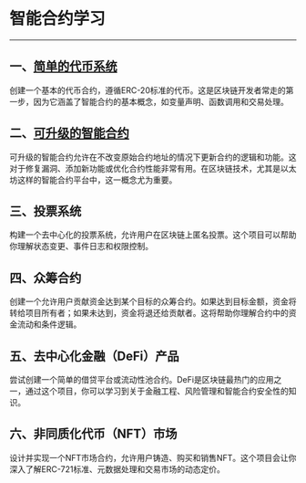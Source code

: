 # 智能合约学习

---

## 一、[简单的代币系统](./contracts/ERC20/KuiToken.md)

创建一个基本的代币合约，遵循ERC-20标准的代币。这是区块链开发者常走的第一步，因为它涵盖了智能合约的基本概念，如变量声明、函数调用和交易处理。

## 二、[可升级的智能合约](./contracts/upgradeable/upgradeable.md)

可升级的智能合约允许在不改变原始合约地址的情况下更新合约的逻辑和功能。这对于修复漏洞、添加新功能或优化合约性能非常有用。在区块链技术，尤其是以太坊这样的智能合约平台中，这一概念尤为重要。

## 三、投票系统

构建一个去中心化的投票系统，允许用户在区块链上匿名投票。这个项目可以帮助你理解状态变更、事件日志和权限控制。

## 四、众筹合约

创建一个允许用户贡献资金达到某个目标的众筹合约。如果达到目标金额，资金将转给项目所有者；如果未达到，资金将退还给贡献者。这将帮助你理解合约中的资金流动和条件逻辑。

## 五、去中心化金融（DeFi）产品

尝试创建一个简单的借贷平台或流动性池合约。DeFi是区块链最热门的应用之一，通过这个项目，你可以学习到关于金融工程、风险管理和智能合约安全性的知识。

## 六、非同质化代币（NFT）市场

设计并实现一个NFT市场合约，允许用户铸造、购买和销售NFT。这个项目会让你深入了解ERC-721标准、元数据处理和交易市场的动态定价。
